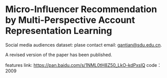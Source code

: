 # Micro-Influencer Recommendation by Multi-Perspective Account Representation Learning
Social media audiences dataset: plase contact email: gantian@sdu.edu.cn.

A revised version of the paper has been published.

features link: https://pan.baidu.com/s/1NML0tH8Z50_LkO-kdPxslQ 
code：2009
